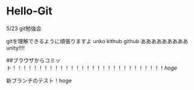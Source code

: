# Hello-Git
 5/23 git勉強会

gitを理解できるように頑張りますよ
unko
kithub
github
あああああああああunity!!!!

##ブラウザからコミット！！！！！！！！！！！！！！！！！！！！！！！！！！！！！*hoge*

新ブランチのテスト！hoge